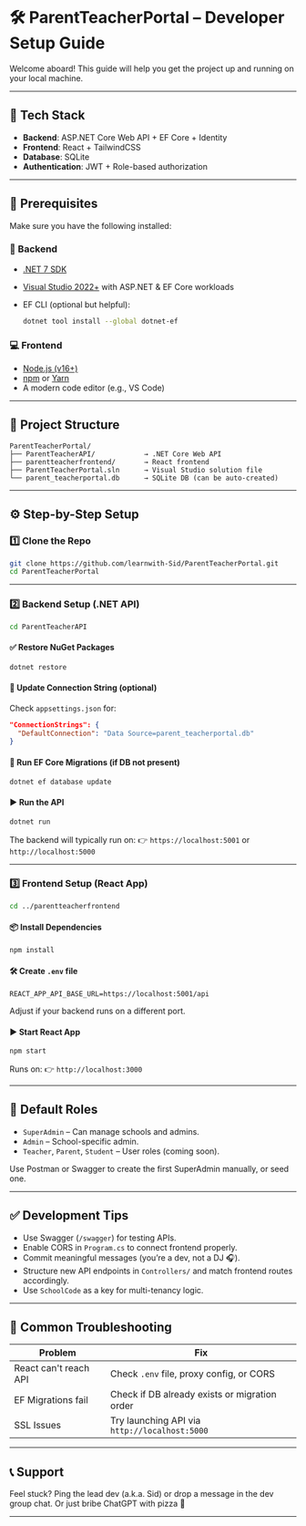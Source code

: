 # 🛠️ ParentTeacherPortal – Developer Setup Guide

Welcome aboard! This guide will help you get the project up and running on your local machine.

---

## 🚀 Tech Stack

- **Backend**: ASP.NET Core Web API + EF Core + Identity
- **Frontend**: React + TailwindCSS
- **Database**: SQLite
- **Authentication**: JWT + Role-based authorization

---

## 🧹 Prerequisites

Make sure you have the following installed:

### 🔧 Backend

- [.NET 7 SDK](https://dotnet.microsoft.com/download)
- [Visual Studio 2022+](https://visualstudio.microsoft.com/) with ASP.NET & EF Core workloads
- EF CLI (optional but helpful):

  ```bash
  dotnet tool install --global dotnet-ef
  ```

### 💻 Frontend

- [Node.js (v16+)](https://nodejs.org/)
- [npm](https://www.npmjs.com/) or [Yarn](https://yarnpkg.com/)
- A modern code editor (e.g., VS Code)

---

## 📁 Project Structure

```
ParentTeacherPortal/
├── ParentTeacherAPI/            → .NET Core Web API
├── parentteacherfrontend/       → React frontend
├── ParentTeacherPortal.sln      → Visual Studio solution file
└── parent_teacherportal.db      → SQLite DB (can be auto-created)
```

---

## ⚙️ Step-by-Step Setup

### 1️⃣ Clone the Repo

```bash
git clone https://github.com/learnwith-Sid/ParentTeacherPortal.git
cd ParentTeacherPortal
```

---

### 2️⃣ Backend Setup (.NET API)

```bash
cd ParentTeacherAPI
```

#### ✅ Restore NuGet Packages

```bash
dotnet restore
```

#### 🔧 Update Connection String (optional)

Check `appsettings.json` for:

```json
"ConnectionStrings": {
  "DefaultConnection": "Data Source=parent_teacherportal.db"
}
```

#### 📂 Run EF Core Migrations (if DB not present)

```bash
dotnet ef database update
```

#### ▶️ Run the API

```bash
dotnet run
```

The backend will typically run on:
👉 `https://localhost:5001` or `http://localhost:5000`

---

### 3️⃣ Frontend Setup (React App)

```bash
cd ../parentteacherfrontend
```

#### 📦 Install Dependencies

```bash
npm install
```

#### 🛠️ Create `.env` file

```env
REACT_APP_API_BASE_URL=https://localhost:5001/api
```

Adjust if your backend runs on a different port.

#### ▶️ Start React App

```bash
npm start
```

Runs on:
👉 `http://localhost:3000`

---

## 🔐 Default Roles

- `SuperAdmin` – Can manage schools and admins.
- `Admin` – School-specific admin.
- `Teacher`, `Parent`, `Student` – User roles (coming soon).

Use Postman or Swagger to create the first SuperAdmin manually, or seed one.

---

## ✅ Development Tips

- Use Swagger (`/swagger`) for testing APIs.
- Enable CORS in `Program.cs` to connect frontend properly.
- Commit meaningful messages (you’re a dev, not a DJ 🎧).
- Structure new API endpoints in `Controllers/` and match frontend routes accordingly.
- Use `SchoolCode` as a key for multi-tenancy logic.

---

## 🩵 Common Troubleshooting

| Problem               | Fix                                           |
| --------------------- | --------------------------------------------- |
| React can't reach API | Check `.env` file, proxy config, or CORS      |
| EF Migrations fail    | Check if DB already exists or migration order |
| SSL Issues            | Try launching API via `http://localhost:5000` |

---

## 📞 Support

Feel stuck? Ping the lead dev (a.k.a. Sid) or drop a message in the dev group chat. Or just bribe ChatGPT with pizza 🍕

---

